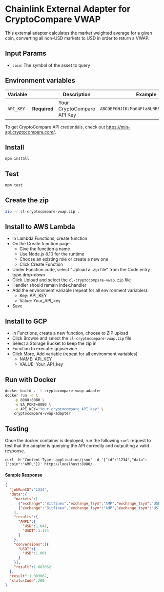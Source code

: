 # Chainlink External Adapter for CryptoCompare VWAP

This external adapter calculates the market weighted average for a given coin, converting all non-USD markets to USD in order to return a VWAP.

## Input Params

- `coin`: The symbol of the asset to query

## Environment variables

| Variable      |               | Description | Example |
|---------------|:-------------:|------------- |:---------:|
| `API_KEY`  | **Required**  | Your CryptoCompare API Key | `ABCDEFGHJIKLMo64FtaRLRR5BdHEESmha49TM` |

To get CryptoCompare API credentials, check out https://min-api.cryptocompare.com/.

## Install

```bash
npm install
```

## Test

```bash
npm test
```

## Create the zip

```bash
zip -r cl-cryptocompare-vwap.zip .
```

## Install to AWS Lambda

- In Lambda Functions, create function
- On the Create function page:
  - Give the function a name
  - Use Node.js 8.10 for the runtime
  - Choose an existing role or create a new one
  - Click Create Function
- Under Function code, select "Upload a .zip file" from the Code entry type drop-down
- Click Upload and select the `cl-cryptocompare-vwap.zip` file
- Handler should remain index.handler
- Add the environment variable (repeat for all environment variables):
  - Key: API_KEY
  - Value: Your_API_key
- Save


## Install to GCP

- In Functions, create a new function, choose to ZIP upload
- Click Browse and select the `cl-cryptocompare-vwap.zip` file
- Select a Storage Bucket to keep the zip in
- Function to execute: gcpservice
- Click More, Add variable (repeat for all environment variables)
  - NAME: API_KEY
  - VALUE: Your_API_key


## Run with Docker

```bash
docker build . -t cryptocompare-vwap-adapter
docker run -d \
    -p 8080:8080 \
    -e EA_PORT=8080 \
    -e API_KEY="Your_cryptocompare_API_key" \
    cryptocompare-vwap-adapter
```

## Testing

Once the docker container is deployed, run the following `curl` request to test that the adapter is querying the API correctly and outputting a valid response.

```
curl -H "Content-Type: application/json" -d '{"id":"1234","data":{"coin":"AMPL"}}' http://localhost:8080/

```
#### Sample Response

```json
{
  "jobRunID":"1234",
  "data":{
    "markets":[
      {"exchange":"Bitfinex","exchange_fsym":"AMP","exchange_tsym":"USD","fsym":"AMPL","tsym":"USD","last_update":1561732980},
      {"exchange":"Bitfinex","exchange_fsym":"AMP","exchange_tsym":"UST","fsym":"AMPL","tsym":"USDT","last_update":1561732985}
    ],
    "results":{
      "AMPL":{
        "USD":1.041,
        "USDT":1.124
      }
    },
    "conversions":[{
      "USDT":{
        "USD":1.001
      }
    }],
    "result":1.083062
  },
  "result":1.083062,
  "statusCode":200
}
```


